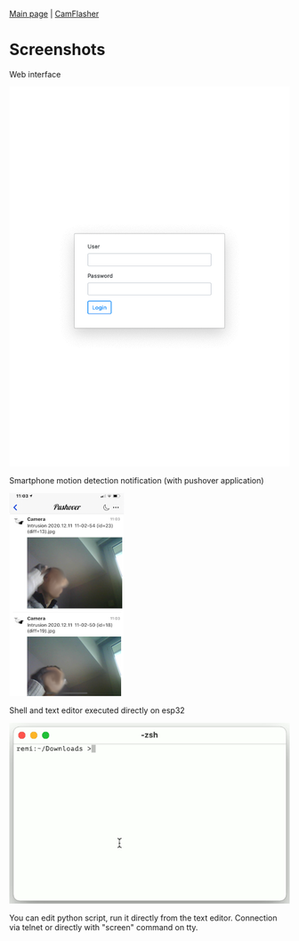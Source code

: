 [Main page](/README.md) | [CamFlasher](/doc/CAMFLASHER.md)

# Screenshots

Web interface

![WebInterface.gif](/images/WebInterface.gif "Board information web page")

Smartphone motion detection notification (with pushover application)

![SmartPhoneNotification.png](/images/SmartPhoneNotification.png "Smartphone motion notification")

Shell and text editor executed directly on esp32

![ShellEdit.gif](/images/ShellEdit.gif "Shell and text editor")

You can edit python script, run it directly from the text editor. Connection via telnet or directly with "screen" command on tty.
